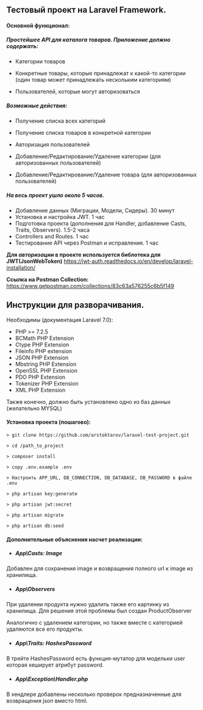 
## Тестовый проект на Laravel Framework.

#### Основной функционал:
##### Простейшее API для каталога товаров. Приложение должно содержать:

- Категории товаров

- Конкретные товары, которые принадлежат к какой-то категории (один товар может принадлежать нескольким категориям)

- Пользователей, которые могут авторизоваться

##### Возможные действия:

- Получение списка всех категорий

- Получение списка товаров в конкретной категории

- Авторизация пользователей

- Добавление/Редактирование/Удаление категории (для авторизованных пользователей)

- Добавление/Редактирование/Удаление товара (для авторизованных пользователей)

##### На весь проект ушло около 5 часов. 
- Добавление данных (Миграции, Модели, Сидеры). 30 минут
- Установка и настройка JWT. 1 час
- Подготовка проекта (дополнения для Handler, добавление Casts, Traits, Observers). 1.5-2 часа
- Controllers and Routes. 1 час
- Тестирование API через Postman и исправления. 1 час

**Для _авторизации_ в проекте используется библотека для JWT(JsonWebToken)** https://jwt-auth.readthedocs.io/en/develop/laravel-installation/

**Ссылка на Postman Collection:** https://www.getpostman.com/collections/83c63a576255c6b5f149

## Инструкции для разворачивания.

Необходимы (документация Laravel 7.0):
- PHP >= 7.2.5
- BCMath PHP Extension
- Ctype PHP Extension
- Fileinfo PHP extension
- JSON PHP Extension
- Mbstring PHP Extension
- OpenSSL PHP Extension
- PDO PHP Extension
- Tokenizer PHP Extension
- XML PHP Extension

Также конечно, должно быть установлено одно из баз данных (желательно MYSQL)

#### Установка проекта (пошагово):
```
> git clone https://github.com/arstoktarov/laravel-test-project.git

> cd /path_to_project

> composer install

> copy .env.example .env

> Настроить APP_URL, DB_CONNECTION, DB_DATABASE, DB_PASSWORD в файле .env

> php artisan key:generate

> php artisan jwt:secret

> php artisan migrate

> php artisan db:seed
```
#### Дополнительные объяснения насчет реализации:

- ##### App\Casts: Image
Добавлен для сохранения image и возвращения полного url к image из хранилища.

- ##### App\Observers
При удалении продукта нужно удалить также его картинку из хранилища. 
Для решения этой проблемы был создан ProductObserver

Аналогично с удалением категории, но также вместе с категорией удаляются все его продукты.

- ##### App\Traits: HashesPassword
В трейте HashesPassword есть функция-мутатор для модельки user которая хеширует атрибут password.

- ##### App\Exception\Handler.php
В хендлере добавлены несколько проверок предназначенные для возвращения json вместо html.
